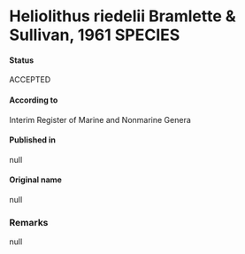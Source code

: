 Heliolithus riedelii Bramlette & Sullivan, 1961 SPECIES
=======

#### Status
ACCEPTED

#### According to
Interim Register of Marine and Nonmarine Genera

#### Published in
null

#### Original name
null

### Remarks
null